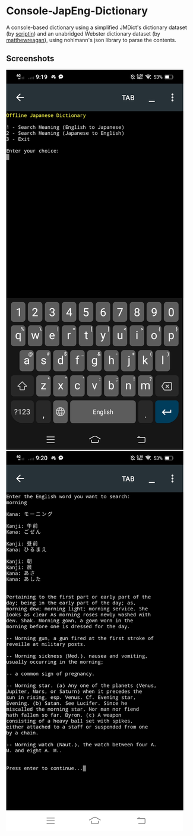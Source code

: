 # Console-JapEng-Dictionary
A console-based dictionary using a simplified JMDict's dictionary dataset (by [scriptin](https://github.com/scriptin/jmdict-simplified)) and an unabridged Webster dictionary dataset (by [matthewreagan](https://github.com/matthewreagan/WebstersEnglishDictionary)), using nohlmann's json library to parse the contents.
## Screenshots
![ss1](https://raw.githubusercontent.com/vonnogadas/Console-JapEng-Dictionary/main/Screenshot_20230217_211943.jpg)
![ss2](https://raw.githubusercontent.com/vonnogadas/Console-JapEng-Dictionary/main/Screenshot_20230217_212019.jpg)
